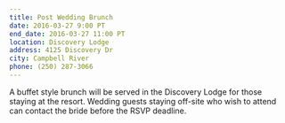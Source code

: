```yaml
---
title: Post Wedding Brunch
date: 2016-03-27 9:00 PT
end_date: 2016-03-27 11:00 PT
location: Discovery Lodge
address: 4125 Discovery Dr
city: Campbell River
phone: (250) 287-3066
---
```


A buffet style brunch will be served in the Discovery Lodge for those staying at the resort. Wedding guests staying off-site who wish to attend can contact the bride before the RSVP deadline.
